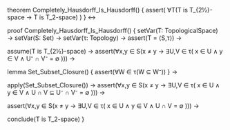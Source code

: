 theorem Completely_Hausdorff_Is_Hausdorff() {
  assert(
    ∀T(T is T_{2½}-space → T is T_2-space)
  )
} ↔

proof Completely_Hausdorff_Is_Hausdorff() {
  setVar(T: TopologicalSpace) →
  setVar(S: Set) →
  setVar(τ: Topology) →
  assert(T = ⟨S,τ⟩) →
  
  assume(T is T_{2½}-space) →
  assert(∀x,y ∈ S(x ≠ y → ∃U,V ∈ τ(
    x ∈ U ∧ y ∈ V ∧ U⁻ ∩ V⁻ = ∅
  ))) →
  
  lemma Set_Subset_Closure() {
    assert(∀W ∈ τ(W ⊆ W⁻))
  } →
  
  apply(Set_Subset_Closure()) →
  assert(∀x,y ∈ S(x ≠ y → ∃U,V ∈ τ(
    x ∈ U ∧ y ∈ V ∧ U ∩ V ⊆ U⁻ ∩ V⁻ = ∅
  ))) →
  
  assert(∀x,y ∈ S(x ≠ y → ∃U,V ∈ τ(
    x ∈ U ∧ y ∈ V ∧ U ∩ V = ∅
  ))) →
  
  conclude(T is T_2-space)
}